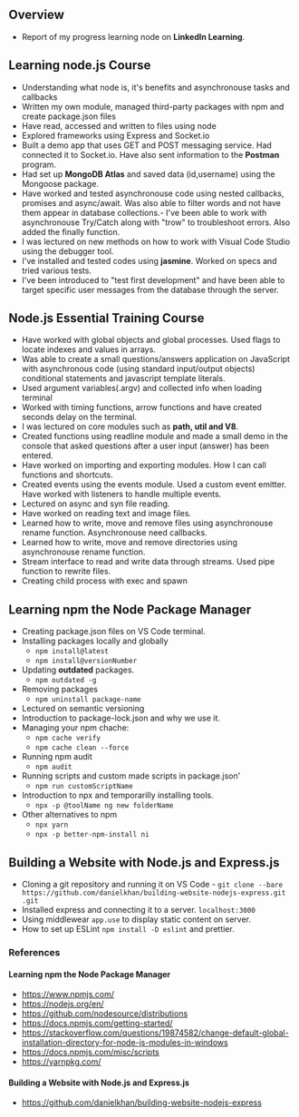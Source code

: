 
## Overview  
- Report of my progress learning node on **LinkedIn Learning**.

## Learning node.js Course

- Understanding what node is, it's benefits and asynchronouse tasks and callbacks
- Written my own module, managed third-party packages with npm and create package.json files
- Have read, accessed and written to files using node
- Explored frameworks using Express and Socket.io
 - Built a demo app that uses GET and POST messaging service. Had connected it to Socket.io. Have also sent information to the **Postman** program. 
-  Had set up **MongoDB Atlas** and saved data (id,username) using the Mongoose package.
- Have worked and tested asynchronouse code using nested callbacks, promises and async/await. Was also able to filter words and not have them appear in database collections.- I've been able to work with asynchronouse Try/Catch along with "trow" to troubleshoot errors. Also added the finally function.
- I was lectured on new methods on how to work with Visual Code Studio using the debugger tool. 
- I've installed and tested codes using **jasmine**. Worked on specs and tried various tests.
- I've been introduced to "test first development" and have been able to target specific user messages from the database through the server. 

## Node.js Essential Training Course

- Have worked with global objects and global processes.  Used flags to locate indexes and values in arrays. 
- Was able to create a small questions/answers application on JavaScript with asynchronous code (using standard input/output objects)  conditional statements and javascript template literals.
- Used argument variables(.argv) and collected info when loading terminal
- Worked with timing functions, arrow functions and have created seconds delay on the terminal. 
- I was lectured on core modules such as **path, util and V8**. 
- Created functions using readline module and made a small demo in the console that asked questions after a user input (answer) has been entered.
- Have worked on importing and exporting modules. How I can call functions and shortcuts.
- Created events using the events module. Used a custom event emitter. Have worked with listeners to handle multiple events. 
- Lectured on async and syn file reading.
- Have worked on reading text and image files. 
- Learned how to write, move and remove files using asynchronouse rename function. Asynchronouse need callbacks. 
- Learned how to write, move and remove directories using asynchronouse rename function.
- Stream interface to read and write data through streams. Used pipe function to rewrite files. 
- Creating child process with exec and spawn

## Learning npm the Node Package Manager
- Creating package.json files on VS Code terminal.
- Installing packages locally and globally
   - `npm install@latest`
   - `npm install@versionNumber`
- Updating **outdated** packages. 
   - `npm outdated -g`
- Removing packages 
   - `npm uninstall package-name`
- Lectured on semantic versioning
- Introduction to package-lock.json and why we use it.
- Managing your npm chache:
   - `npm cache verify`
   - `npm cache clean --force`
 - Running npm audit
   - `npm audit`
  - Running scripts and custom made scripts in package.json'
    - `npm run customScriptName`
  - Introduction to npx and temporarilly installing tools.
    - `npx -p @toolName ng new folderName`
  - Other alternatives to npm
    - `npx yarn`
    - `npx -p better-npm-install ni `

## Building a Website with Node.js and Express.js
- Cloning a git repository and running it on VS  Code  - `git clone --bare https://github.com/danielkhan/building-website-nodejs-express.git .git `
- Installed express and connecting it to a server. `localhost:3000`
- Using middlewear `app.use` to display static content on server. 
- How to set up ESLint `npm install -D eslint` and prettier. 



### References 
#### Learning npm the Node Package Manager
- https://www.npmjs.com/
- https://nodejs.org/en/
- https://github.com/nodesource/distributions
- https://docs.npmjs.com/getting-started/
- https://stackoverflow.com/questions/19874582/change-default-global-installation-directory-for-node-js-modules-in-windows
- https://docs.npmjs.com/misc/scripts
- https://yarnpkg.com/

#### Building a Website with Node.js and Express.js
- https://github.com/danielkhan/building-website-nodejs-express

```

```
